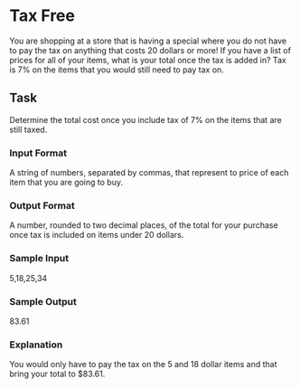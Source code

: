 <h1>Tax Free</h1>
You are shopping at a store that is having a special where you do not have to pay the tax on anything that costs 20 dollars or more! If you have a list of prices for all of your items, what is your total once the tax is added in? Tax is 7% on the items that you would still need to pay tax on.

<h2>Task</h2>
Determine the total cost once you include tax of 7% on the items that are still taxed.
<h3>Input Format</h3>
A string of numbers, separated by commas, that represent to price of each item that you are going to buy.
<h3>Output Format</h3>
A number, rounded to two decimal places, of the total for your purchase once tax is included on items under 20 dollars.
<h3>Sample Input</h3>
5,18,25,34
<h3>Sample Output</h3>
83.61
<h3>Explanation</h3>
You would only have to pay the tax on the 5 and 18 dollar items and that bring your total to $83.61.
